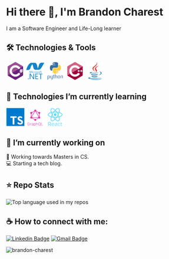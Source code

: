 # Hi there 👋, I'm Brandon Charest

I am a Software Engineer and Life-Long learner

## 🛠 Technologies & Tools
<img src="https://raw.githubusercontent.com/devicons/devicon/00f02ef57fb7601fd1ddcc2fe6fe670fef3ae3e4/icons/csharp/csharp-original.svg" width="50" height="50"/> <img src="https://raw.githubusercontent.com/devicons/devicon/00f02ef57fb7601fd1ddcc2fe6fe670fef3ae3e4/icons/dot-net/dot-net-plain-wordmark.svg" width="50" height="50"/> <img src="https://raw.githubusercontent.com/devicons/devicon/00f02ef57fb7601fd1ddcc2fe6fe670fef3ae3e4/icons/python/python-original-wordmark.svg" width="50" height="50"/> <img src="https://raw.githubusercontent.com/devicons/devicon/00f02ef57fb7601fd1ddcc2fe6fe670fef3ae3e4/icons/cplusplus/cplusplus-original.svg" width="50" height="50"/> <img src="https://raw.githubusercontent.com/devicons/devicon/00f02ef57fb7601fd1ddcc2fe6fe670fef3ae3e4/icons/java/java-original.svg" width="50" height="50"/>


## 🌱 Technologies I’m currently learning 
<img src="https://raw.githubusercontent.com/devicons/devicon/00f02ef57fb7601fd1ddcc2fe6fe670fef3ae3e4/icons/typescript/typescript-original.svg" width="50" height="50"/> <img src="https://raw.githubusercontent.com/devicons/devicon/00f02ef57fb7601fd1ddcc2fe6fe670fef3ae3e4/icons/graphql/graphql-plain-wordmark.svg" width="50" height="50"/> <img src="https://raw.githubusercontent.com/devicons/devicon/00f02ef57fb7601fd1ddcc2fe6fe670fef3ae3e4/icons/react/react-original-wordmark.svg" width="50" height="50"/>


## 🔭 I’m currently working on
🏫 Working towards Masters in CS.</br>
💻 Starting a tech blog.

## ⭐ Repo Stats
<img width="" src="https://github-readme-stats.vercel.app/api/top-langs/?username=brandon-charest&layout=compact&theme=dracula&count_private=true" alt="Top language used in my repos" />


## ☕ How to connect with me:
[![Linkedin Badge](https://img.shields.io/badge/-LinkedIn-blue?style=flat-square&logo=Linkedin&logoColor=white&link=https://www.linkedin.com/in/csabatothdev/)](https://www.linkedin.com/in/brandon-charest/)
[![Gmail Badge](https://img.shields.io/badge/-Gmail-c14438?style=flat-square&logo=Gmail&logoColor=white&link=mailto:b.charest019@gmail.com)](mailto:b.charest019@gmail.com)



<img src="https://komarev.com/ghpvc/?username=brandon-charest" alt="brandon-charest" />

<!--

<img align="center" src="https://github-readme-stats.vercel.app/api/top-langs/?username=brandon-charest&langs_count=5" />

-->
>
